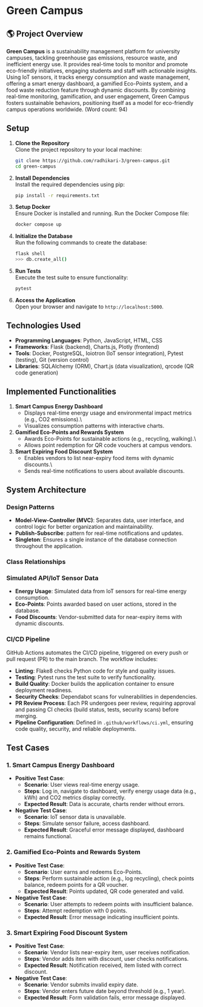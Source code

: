 # Green Campus

## 🌎 Project Overview

**Green Campus** is a sustainability management platform for university
campuses, tackling greenhouse gas emissions, resource waste, and
inefficient energy use. It provides real-time tools to monitor and
promote eco-friendly initiatives, engaging students and staff with
actionable insights. Using IoT sensors, it tracks energy consumption and
waste management, offering a smart energy dashboard, a gamified
Eco-Points system, and a food waste reduction feature through dynamic
discounts. By combining real-time monitoring, gamification, and user
engagement, Green Campus fosters sustainable behaviors, positioning
itself as a model for eco-friendly campus operations worldwide. (Word
count: 94)

## Setup

1.  **Clone the Repository**\
    Clone the project repository to your local machine:

    ``` bash
    git clone https://github.com/radhikari-3/green-campus.git
    cd green-campus
    ```

2.  **Install Dependencies**\
    Install the required dependencies using pip:

    ``` bash
    pip install -r requirements.txt
    ```

3.  **Setup Docker**\
    Ensure Docker is installed and running. Run the Docker Compose file:

    ``` bash
    docker compose up
    ```

4.  **Initialize the Database**\
    Run the following commands to create the database:

    ``` bash
    flask shell
    >>> db.create_all()
    ```

5.  **Run Tests**\
    Execute the test suite to ensure functionality:

    ``` bash
    pytest
    ```

6.  **Access the Application**\
    Open your browser and navigate to `http://localhost:5000`.

## Technologies Used

-   **Programming Languages**: Python, JavaScript, HTML, CSS
-   **Frameworks**: Flask (backend), Charts.js, Plotly (frontend)
-   **Tools**: Docker, PostgreSQL, Ioiotron (IoT sensor integration),
    Pytest (testing), Git (version control)
-   **Libraries**: SQLAlchemy (ORM), Chart.js (data visualization),
    qrcode (QR code generation)

## Implemented Functionalities

1.  **Smart Campus Energy Dashboard**
    -   Displays real-time energy usage and environmental impact metrics
        (e.g., CO2 emissions).\
    -   Visualizes consumption patterns with interactive charts.
2.  **Gamified Eco-Points and Rewards System**
    -   Awards Eco-Points for sustainable actions (e.g., recycling,
        walking).\
    -   Allows point redemption for QR code vouchers at campus vendors.
3.  **Smart Expiring Food Discount System**
    -   Enables vendors to list near-expiry food items with dynamic
        discounts.\
    -   Sends real-time notifications to users about available
        discounts.

## System Architecture

### Design Patterns
-   **Model-View-Controller (MVC)**: Separates data, user interface,
    and control logic for better organization and maintainability.
-   **Publish-Subscribe**: pattern for real-time notifications and updates.
-   **Singleton**: Ensures a single instance of the database connection
    throughout the application.

### Class Relationships

### Simulated API/IoT Sensor Data
-   **Energy Usage**: Simulated data from IoT sensors for real-time
    energy consumption.
-   **Eco-Points**: Points awarded based on user actions, stored in
    the database.
-   **Food Discounts**: Vendor-submitted data for near-expiry items
    with dynamic discounts.

### CI/CD Pipeline
GitHub Actions automates the CI/CD pipeline, triggered on every push or pull request (PR) to the main branch. 
The workflow includes:

- **Linting**: Flake8 checks Python code for style and quality issues.
- **Testing**: Pytest runs the test suite to verify functionality.
- **Build Quality**: Docker builds the application container to ensure deployment readiness.
- **Security Checks**: Dependabot scans for vulnerabilities in dependencies.
- **PR Review Process**: Each PR undergoes peer review, requiring approval and passing CI checks (build status, tests, security scans) before merging.
- **Pipeline Configuration**: Defined in `.github/workflows/ci.yml`, ensuring code quality, security, and reliable deployments.

## Test Cases

### 1. Smart Campus Energy Dashboard

-   **Positive Test Case**:
    -   **Scenario**: User views real-time energy usage.
    -   **Steps**: Log in, navigate to dashboard, verify energy usage
        data (e.g., kWh) and CO2 metrics display correctly.
    -   **Expected Result**: Data is accurate, charts render without
        errors.
-   **Negative Test Case**:
    -   **Scenario**: IoT sensor data is unavailable.
    -   **Steps**: Simulate sensor failure, access dashboard.
    -   **Expected Result**: Graceful error message displayed, dashboard
        remains functional.

### 2. Gamified Eco-Points and Rewards System

-   **Positive Test Case**:
    -   **Scenario**: User earns and redeems Eco-Points.
    -   **Steps**: Perform sustainable action (e.g., log recycling),
        check points balance, redeem points for a QR voucher.
    -   **Expected Result**: Points updated, QR code generated and
        valid.
-   **Negative Test Case**:
    -   **Scenario**: User attempts to redeem points with insufficient
        balance.
    -   **Steps**: Attempt redemption with 0 points.
    -   **Expected Result**: Error message indicating insufficient
        points.

### 3. Smart Expiring Food Discount System

-   **Positive Test Case**:
    -   **Scenario**: Vendor lists near-expiry item, user receives
        notification.
    -   **Steps**: Vendor adds item with discount, user checks
        notifications.
    -   **Expected Result**: Notification received, item listed with
        correct discount.
-   **Negative Test Case**:
    -   **Scenario**: Vendor submits invalid expiry date.
    -   **Steps**: Vendor enters future date beyond threshold (e.g., 1
        year).
    -   **Expected Result**: Form validation fails, error message
        displayed.

